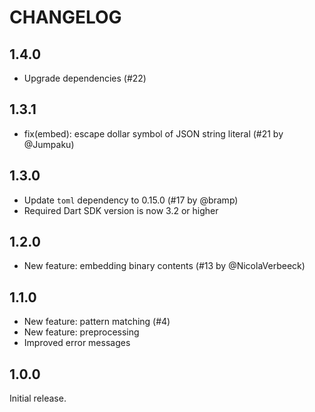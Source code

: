# CHANGELOG

## 1.4.0

- Upgrade dependencies (#22)

## 1.3.1

- fix(embed): escape dollar symbol of JSON string literal (#21 by @Jumpaku)

## 1.3.0

- Update `toml` dependency to 0.15.0 (#17 by @bramp)
- Required Dart SDK version is now 3.2 or higher

## 1.2.0

- New feature: embedding binary contents (#13 by @NicolaVerbeeck)

## 1.1.0

- New feature: pattern matching (#4)
- New feature: preprocessing
- Improved error messages

## 1.0.0

Initial release.
